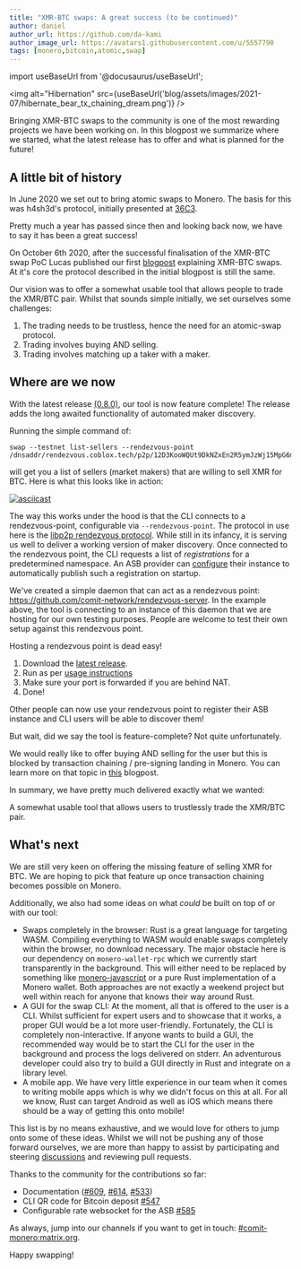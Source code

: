 ```yaml
---
title: "XMR-BTC swaps: A great success (to be continued)"
author: daniel
author_url: https://github.com/da-kami
author_image_url: https://avatars1.githubusercontent.com/u/5557790
tags: [monero,bitcoin,atomic,swap]
---
```


import useBaseUrl from '@docusaurus/useBaseUrl';

<img alt="Hibernation" src={useBaseUrl('blog/assets/images/2021-07/hibernate_bear_tx_chaining_dream.png')} />

Bringing XMR-BTC swaps to the community is one of the most rewarding projects we have been working on.
In this blogpost we summarize where we started, what the latest release has to offer and what is planned for the future!

<!--truncate-->

## A little bit of history

In June 2020 we set out to bring atomic swaps to Monero.
The basis for this was h4sh3d's protocol, initially presented at [36C3](https://www.youtube.com/watch?v=G-v6hDnzpds&ab_channel=MoneroCommunityWorkgroup).

Pretty much a year has passed since then and looking back now, we have to say it has been a great success!

On October 6th 2020, after the successful finalisation of the XMR-BTC swap PoC Lucas published our first [blogpost](2020-10-06-monero-bitcoin.md) explaining XMR-BTC swaps.
At it's core the protocol described in the initial blogpost is still the same.

Our vision was to offer a somewhat usable tool that allows people to trade the XMR/BTC pair.
Whilst that sounds simple initially, we set ourselves some challenges:

1. The trading needs to be trustless, hence the need for an atomic-swap protocol.
2. Trading involves buying AND selling.
3. Trading involves matching up a taker with a maker.

## Where are we now

With the latest release [(0.8.0)](https://github.com/comit-network/xmr-btc-swap/releases/tag/0.8.0), our tool is now feature complete!
The release adds the long awaited functionality of automated maker discovery.

Running the simple command of:

```
swap --testnet list-sellers --rendezvous-point /dnsaddr/rendezvous.coblox.tech/p2p/12D3KooWQUt9DkNZxEn2R5ymJzWj15MpG6mTW84kyd8vDaRZi46o
```

will get you a list of sellers (market makers) that are willing to sell XMR for BTC.
Here is what this looks like in action:

[![asciicast](https://asciinema.org/a/KQZmzBqehqcnjKRJSOyT9mqaz.svg)](https://asciinema.org/a/KQZmzBqehqcnjKRJSOyT9mqaz)

The way this works under the hood is that the CLI connects to a rendezvous-point, configurable via `--rendezvous-point`.
The protocol in use here is the [libp2p rendezvous protocol](https://github.com/libp2p/specs/tree/master/rendezvous).
While still in its infancy, it is serving us well to deliver a working version of maker discovery.
Once connected to the rendezvous point, the CLI requests a list of _registrations_ for a predetermined namespace.
An ASB provider can [configure](https://github.com/comit-network/xmr-btc-swap/tree/master/docs/asb#asb-discovery) their instance to automatically publish such a registration on startup.

We've created a simple daemon that can act as a rendezvous point: https://github.com/comit-network/rendezvous-server.
In the example above, the tool is connecting to an instance of this daemon that we are hosting for our own testing purposes.
People are welcome to test their own setup against this rendezvous point.

Hosting a rendezvous point is dead easy!

1. Download the [latest release](https://github.com/comit-network/rendezvous-server/releases/latest).
2. Run as per [usage instructions](https://github.com/comit-network/rendezvous-server/#usage)
3. Make sure your port is forwarded if you are behind NAT.
4. Done!

Other people can now use your rendezvous point to register their ASB instance and CLI users will be able to discover them!

But wait, did we say the tool is feature-complete?
Not quite unfortunately.

We would really like to offer buying AND selling for the user but this is blocked by transaction chaining / pre-signing landing in Monero.
You can learn more on that topic in [this](2021-07-02-transaction-presigning.md) blogpost.

In summary, we have pretty much delivered exactly what we wanted:

A somewhat usable tool that allows users to trustlessly trade the XMR/BTC pair.

## What's next

We are still very keen on offering the missing feature of selling XMR for BTC. 
We are hoping to pick that feature up once transaction chaining becomes possible on Monero. 

Additionally, we also had some ideas on what _could_ be built on top of or with our tool:

- Swaps completely in the browser:
  Rust is a great language for targeting WASM.
  Compiling everything to WASM would enable swaps completely within the browser, no download necessary.
  The major obstacle here is our dependency on `monero-wallet-rpc` which we currently start transparently in the background.
  This will either need to be replaced by something like [monero-javascript](https://github.com/monero-ecosystem/monero-javascript) or a pure Rust implementation of a Monero wallet.
  Both approaches are not exactly a weekend project but well within reach for anyone that knows their way around Rust.
- A GUI for the swap CLI:
  At the moment, all that is offered to the user is a CLI.
  Whilst sufficient for expert users and to showcase that it works, a proper GUI would be a lot more user-friendly.
  Fortunately, the CLI is completely non-interactive.
  If anyone wants to build a GUI, the recommended way would be to start the CLI for the user in the background and process the logs delivered on stderr.
  An adventurous developer could also try to build a GUI directly in Rust and integrate on a library level.
- A mobile app.
  We have very little experience in our team when it comes to writing mobile apps which is why we didn't focus on this at all.
  For all we know, Rust can target Android as well as iOS which means there should be a way of getting this onto mobile!

This list is by no means exhaustive, and we would love for others to jump onto some of these ideas.
Whilst we will not be pushing any of those forward ourselves, we are more than happy to assist by participating and steering [discussions](https://github.com/comit-network/xmr-btc-swap/discussions) and reviewing pull requests.

Thanks to the community for the contributions so far:

- Documentation ([#609](https://github.com/comit-network/xmr-btc-swap/pull/606), [#614](https://github.com/comit-network/xmr-btc-swap/pull/614), [#533](https://github.com/comit-network/xmr-btc-swap/pull/533))
- CLI QR code for Bitcoin deposit [#547](https://github.com/comit-network/xmr-btc-swap/pull/547)
- Configurable rate websocket for the ASB [#585](https://github.com/comit-network/xmr-btc-swap/pull/585)

As always, jump into our channels if you want to get in touch: [#comit-monero:matrix.org](https://matrix.to/#/#comit-monero:matrix.org).

Happy swapping!
